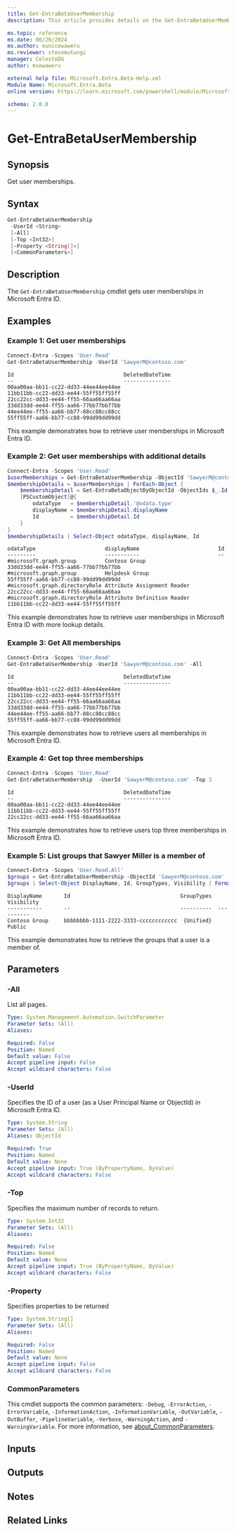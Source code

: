 ```yaml
---
title: Get-EntraBetaUserMembership
description: This article provides details on the Get-EntraBetaUserMembership command.

ms.topic: reference
ms.date: 06/20/2024
ms.author: eunicewaweru
ms.reviewer: stevemutungi
manager: CelesteDG
author: msewaweru

external help file: Microsoft.Entra.Beta-Help.xml
Module Name: Microsoft.Entra.Beta
online version: https://learn.microsoft.com/powershell/module/Microsoft.Entra.Beta/Get-EntraBetaUserMembership

schema: 2.0.0
---
```


# Get-EntraBetaUserMembership

## Synopsis

Get user memberships.

## Syntax

```powershell
Get-EntraBetaUserMembership
 -UserId <String>
 [-All]
 [-Top <Int32>]
 [-Property <String[]>]
 [<CommonParameters>]
```

## Description

The `Get-EntraBetaUserMembership` cmdlet gets user memberships in Microsoft Entra ID.

## Examples

### Example 1: Get user memberships

```powershell
Connect-Entra -Scopes 'User.Read'
Get-EntraBetaUserMembership -UserId 'SawyerM@contoso.com'
```

```Output
Id                                   DeletedDateTime
--                                   ---------------
00aa00aa-bb11-cc22-dd33-44ee44ee44ee
11bb11bb-cc22-dd33-ee44-55ff55ff55ff
22cc22cc-dd33-ee44-ff55-66aa66aa66aa
33dd33dd-ee44-ff55-aa66-77bb77bb77bb
44ee44ee-ff55-aa66-bb77-88cc88cc88cc
55ff55ff-aa66-bb77-cc88-99dd99dd99dd
```

This example demonstrates how to retrieve user memberships in Microsoft Entra ID.

### Example 2: Get user memberships with additional details

```powershell
Connect-Entra -Scopes 'User.Read'
$userMemberships = Get-EntraBetaUserMembership -ObjectId 'SawyerM@contoso.com'
$membershipDetails = $userMemberships | ForEach-Object {
    $membershipDetail = Get-EntraBetaObjectByObjectId -ObjectIds $_.Id
    [PSCustomObject]@{
        odataType   = $membershipDetail.'@odata.type'
        displayName = $membershipDetail.displayName
        Id          = $membershipDetail.Id
    }
}
$membershipDetails | Select-Object odataType, displayName, Id
```

```Output
odataType                      displayName                         Id
---------                      -----------                         --
#microsoft.graph.group         Contoso Group                       33dd33dd-ee44-ff55-aa66-77bb77bb77bb
#microsoft.graph.group         Helpdesk Group                      55ff55ff-aa66-bb77-cc88-99dd99dd99dd
#microsoft.graph.directoryRole Attribute Assignment Reader         22cc22cc-dd33-ee44-ff55-66aa66aa66aa
#microsoft.graph.directoryRole Attribute Definition Reader         11bb11bb-cc22-dd33-ee44-55ff55ff55ff
```

This example demonstrates how to retrieve user memberships in Microsoft Entra ID with more lookup details.

### Example 3: Get All memberships

```powershell
Connect-Entra -Scopes 'User.Read'
Get-EntraBetaUserMembership -UserId 'SawyerM@contoso.com' -All
```

```Output
Id                                   DeletedDateTime
--                                   ---------------
00aa00aa-bb11-cc22-dd33-44ee44ee44ee
11bb11bb-cc22-dd33-ee44-55ff55ff55ff
22cc22cc-dd33-ee44-ff55-66aa66aa66aa
33dd33dd-ee44-ff55-aa66-77bb77bb77bb
44ee44ee-ff55-aa66-bb77-88cc88cc88cc
55ff55ff-aa66-bb77-cc88-99dd99dd99dd
```

This example demonstrates how to retrieve users all memberships in Microsoft Entra ID.

### Example 4: Get top three memberships

```powershell
Connect-Entra -Scopes 'User.Read'
Get-EntraBetaUserMembership  -UserId 'SawyerM@contoso.com' -Top 3
```

```Output
Id                                   DeletedDateTime
--                                   ---------------
00aa00aa-bb11-cc22-dd33-44ee44ee44ee
11bb11bb-cc22-dd33-ee44-55ff55ff55ff
22cc22cc-dd33-ee44-ff55-66aa66aa66aa
```

This example demonstrates how to retrieve users top three memberships in Microsoft Entra ID.

### Example 5: List groups that Sawyer Miller is a member of

```powershell
Connect-Entra -Scopes 'User.Read.All'
$groups = Get-EntraBetaUserMembership -ObjectId 'SawyerM@contoso.com'
$groups | Select-Object DisplayName, Id, GroupTypes, Visibility | Format-Table -AutoSize
```

```Output
DisplayName       Id                                   GroupTypes  Visibility
-----------       --                                   ----------  ----------
Contoso Group     bbbbbbbb-1111-2222-3333-cccccccccccc  {Unified}  Public
```

This example demonstrates how to retrieve the groups that a user is a member of.

## Parameters

### -All

List all pages.

```yaml
Type: System.Management.Automation.SwitchParameter
Parameter Sets: (All)
Aliases:

Required: False
Position: Named
Default value: False
Accept pipeline input: False
Accept wildcard characters: False
```

### -UserId

Specifies the ID of a user (as a User Principal Name or ObjectId) in Microsoft Entra ID.

```yaml
Type: System.String
Parameter Sets: (All)
Aliases: ObjectId

Required: True
Position: Named
Default value: None
Accept pipeline input: True (ByPropertyName, ByValue)
Accept wildcard characters: False
```

### -Top

Specifies the maximum number of records to return.

```yaml
Type: System.Int32
Parameter Sets: (All)
Aliases:

Required: False
Position: Named
Default value: None
Accept pipeline input: True (ByPropertyName, ByValue)
Accept wildcard characters: False
```

### -Property

Specifies properties to be returned

```yaml
Type: System.String[]
Parameter Sets: (All)
Aliases:

Required: False
Position: Named
Default value: None
Accept pipeline input: False
Accept wildcard characters: False
```

### CommonParameters

This cmdlet supports the common parameters: `-Debug`, `-ErrorAction`, `-ErrorVariable`, `-InformationAction`, `-InformationVariable`, `-OutVariable`, `-OutBuffer`, `-PipelineVariable`, `-Verbose`, `-WarningAction`, and `-WarningVariable`. For more information, see [about_CommonParameters](https://go.microsoft.com/fwlink/?LinkID=113216).

## Inputs

## Outputs

## Notes

## Related Links
